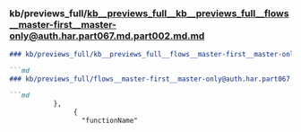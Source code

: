 ### kb/previews_full/kb__previews_full__kb__previews_full__flows__master-first__master-only@auth.har.part067.md.part002.md.md

```md
### kb/previews_full/kb__previews_full__flows__master-first__master-only@auth.har.part067.md.part002.md

```md
### kb/previews_full/flows__master-first__master-only@auth.har.part067.md (part 002)

```md
           },
                {
                  "functionName"
```

```

```

```
